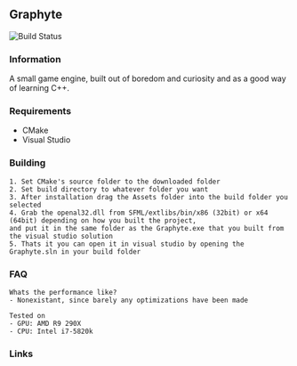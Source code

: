 ## Graphyte

![Build Status](https://travis-ci.org/Meowskyy/Graphyte.svg?branch=dev)

### Information

A small game engine, built out of boredom and curiosity and as a good way of learning C++.

### Requirements
- CMake
- Visual Studio

### Building
```
1. Set CMake's source folder to the downloaded folder
2. Set build directory to whatever folder you want
3. After installation drag the Assets folder into the build folder you selected
4. Grab the openal32.dll from SFML/extlibs/bin/x86 (32bit) or x64 (64bit) depending on how you built the project,
and put it in the same folder as the Graphyte.exe that you built from the visual studio solution
5. Thats it you can open it in visual studio by opening the Graphyte.sln in your build folder
```


### FAQ
```
Whats the performance like?
- Nonexistant, since barely any optimizations have been made

Tested on
- GPU: AMD R9 290X
- CPU: Intel i7-5820k
```



### Links
